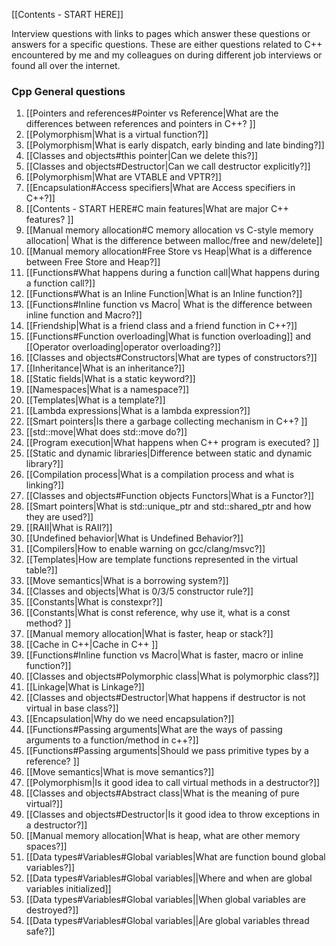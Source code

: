 [[Contents - START HERE]]

Interview questions with links to pages which answer these questions or answers for a specific questions. These are either questions related to C++ encountered by me and my colleagues on during different job interviews or found all over the internet. 

### Cpp General questions
1. [[Pointers and references#Pointer vs Reference|What are the differences between references and pointers in C++? ]]
2. [[Polymorphism|What is a virtual function?]]  
3. [[Polymorphism|What is early dispatch, early binding and late binding?]]
4. [[Classes and objects#this pointer|Can we delete this?]] 
5. [[Classes and objects#Destructor|Can we call destructor explicitly?]]
6. [[Polymorphism|What are VTABLE and VPTR?]] 
7. [[Encapsulation#Access specifiers|What are Access specifiers in C++?]]
8. [[Contents - START HERE#C main features|What are major C++ features? ]]
9. [[Manual memory allocation#C memory allocation vs C-style memory allocation| What is the difference between malloc/free and new/delete]]
10. [[Manual memory allocation#Free Store vs Heap|What is a difference between Free Store and Heap?]] 
11. [[Functions#What happens during a function call|What happens during a function call?]]
12. [[Functions#What is an Inline Function|What is an Inline function?]] 
13. [[Functions#Inline function vs Macro| What is the difference between inline function and Macro?]]
14. [[Friendship|What is a friend class and a friend function in C++?]]
15. [[Functions#Function overloading|What is function overloading]] and [[Operator overloading|operator overloading?]] 
16. [[Classes and objects#Constructors|What are types of constructors?]]
17. [[Inheritance|What is an inheritance?]] 
18. [[Static fields|What is a static keyword?]]
19. [[Namespaces|What is a namespace?]] 
20. [[Templates|What is a template?]]
21. [[Lambda expressions|What is a lambda expression?]]
22. [[Smart pointers|Is there a garbage collecting mechanism in C++? ]]
23. [[std::move|What does std::move do?]]
24. [[Program execution|What happens when C++ program is executed? ]]
25. [[Static and dynamic libraries|Difference between static and dynamic library?]] 
26. [[Compilation process|What is a compilation process and what is linking?]]  
27. [[Classes and objects#Function objects Functors|What is a Functor?]] 
28. [[Smart pointers|What is std::unique_ptr and std::shared_ptr and how they are used?]] 
29. [[RAII|What is RAII?]]
30. [[Undefined behavior|What is Undefined Behavior?]]
31. [[Compilers|How to enable warning on gcc/clang/msvc?]]
32. [[Templates|How are template functions represented in the virtual table?]]
33. [[Move semantics|What is a borrowing system?]]
34. [[Classes and objects|What is 0/3/5 constructor rule?]]
35. [[Constants|What is constexpr?]]
36. [[Constants|What is const reference, why use it, what is a const method? ]]
37. [[Manual memory allocation|What is faster, heap or stack?]]
38. [[Cache in C++|Cache in C++ ]]
39. [[Functions#Inline function vs Macro|What is faster, macro or inline function?]]
40. [[Classes and objects#Polymorphic class|What is polymorphic class?]]
41. [[Linkage|What is Linkage?]]
42. [[Classes and objects#Destructor|What happens if destructor is not virtual in base class?]]
43. [[Encapsulation|Why do we need encapsulation?]]
44. [[Functions#Passing arguments|What are the ways of passing arguments to a function/method in c++?]]
45. [[Functions#Passing arguments|Should we pass primitive types by a reference? ]]
46. [[Move semantics|What is move semantics?]]
47. [[Polymorphism|Is it good idea to call virtual methods in a destructor?]]
48. [[Classes and objects#Abstract class|What is the meaning of pure virtual?]]
49. [[Classes and objects#Destructor|Is it good idea to throw exceptions in a destructor?]]
50. [[Manual memory allocation|What is heap, what are other memory spaces?]]
51. [[Data types#Variables#Global variables|What are function bound global variables?]] 
52. [[Data types#Variables#Global variables||Where and when are global variables initialized]] 
53. [[Data types#Variables#Global variables||When global variables are destroyed?]]
54. [[Data types#Variables#Global variables||Are global variables thread safe?]]
	 
	

